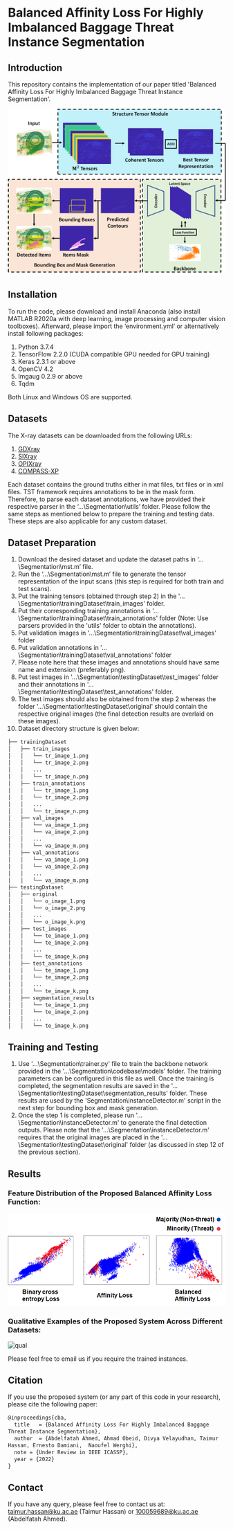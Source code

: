 # Balanced Affinity Loss For Highly Imbalanced Baggage Threat Instance Segmentation

## Introduction
This repository contains the implementation of our paper titled 'Balanced Affinity Loss For Highly Imbalanced Baggage Threat Instance Segmentation'. 

![CBA](/images/image1.png)

## Installation
To run the code, please download and install Anaconda (also install MATLAB R2020a with deep learning, image processing and computer vision toolboxes). Afterward, please import the ‘environment.yml’ or alternatively install following packages: 
1. Python 3.7.4 
2. TensorFlow 2.2.0 (CUDA compatible GPU needed for GPU training) 
3. Keras 2.3.1 or above 
4. OpenCV 4.2 
5. Imgaug 0.2.9 or above 
6. Tqdm 

Both Linux and Windows OS are supported.

## Datasets
The X-ray datasets can be downloaded from the following URLs: 
1. [GDXray](https://domingomery.ing.puc.cl/material/gdxray/) 
2. [SIXray](https://github.com/MeioJane/SIXray) 
3. [OPIXray](https://github.com/OPIXray-author/OPIXray) 
4. [COMPASS-XP](https://figshare.com/articles/dataset/COMPASS-XP/9249791)

Each dataset contains the ground truths either in mat files, txt files or in xml files. TST framework requires annotations to be in the mask form. Therefore, to parse each dataset annotations, we have provided their respective parser in the ‘…\Segmentation\utils’ folder. Please follow the same steps as mentioned below to prepare the training and testing data. These steps are also applicable for any custom dataset.

## Dataset Preparation

1. Download the desired dataset and update the dataset paths in ‘…\Segmentation\mst.m’ file.
2. Run the ‘…\Segmentation\mst.m’ file to generate the tensor representation of the input scans (this step is required for both train and test scans). 
3. Put the training tensors (obtained through step 2) in the '…\Segmentation\trainingDataset\train_images' folder. 
4. Put their corresponding training annotations in '…\Segmentation\trainingDataset\train_annotations' folder (Note: Use parsers provided in the 'utils' folder to obtain the annotations). 
5. Put validation images in '…\Segmentation\trainingDataset\val_images' folder 
6. Put validation annotations in '…\Segmentation\trainingDataset\val_annotations' folder 
7. Please note here that these images and annotations should have same name and extension (preferably png). 
8. Put test images in '…\Segmentation\testingDataset\test_images' folder and their annotations in '…\Segmentation\testingDataset\test_annotations' folder. 
9. The test images should also be obtained from the step 2 whereas the folder '…\Segmentation\testingDataset\original' should contain the respective original images (the final detection results are overlaid on these images). 
10. Dataset directory structure is given below:
```
├── trainingDataset
│   ├── train_images
│   │   └── tr_image_1.png
│   │   └── tr_image_2.png
│   │   ...
│   │   └── tr_image_n.png
│   ├── train_annotations
│   │   └── tr_image_1.png
│   │   └── tr_image_2.png
│   │   ...
│   │   └── tr_image_n.png
│   ├── val_images
│   │   └── va_image_1.png
│   │   └── va_image_2.png
│   │   ...
│   │   └── va_image_m.png
│   ├── val_annotations
│   │   └── va_image_1.png
│   │   └── va_image_2.png
│   │   ...
│   │   └── va_image_m.png
├── testingDataset
│   ├── original
│   │   └── o_image_1.png
│   │   └── o_image_2.png
│   │   ...
│   │   └── o_image_k.png
│   ├── test_images
│   │   └── te_image_1.png
│   │   └── te_image_2.png
│   │   ...
│   │   └── te_image_k.png
│   ├── test_annotations
│   │   └── te_image_1.png
│   │   └── te_image_2.png
│   │   ...
│   │   └── te_image_k.png
│   ├── segmentation_results
│   │   └── te_image_1.png
│   │   └── te_image_2.png
│   │   ...
│   │   └── te_image_k.png
```

## Training and Testing
1. Use '…\Segmentation\trainer.py' file to train the backbone network provided in the '…\Segmentation\codebase\models' folder. The training parameters can be configured in this file as well. Once the training is completed, the segmentation results are saved in the '…\Segmentation\testingDataset\segmentation_results' folder. These results are used by the 'Segmentation\instanceDetector.m' script in the next step for bounding box and mask generation. 
2. Once the step 1 is completed, please run '…\Segmentation\instanceDetector.m' to generate the final detection outputs. Please note that the '…\Segmentation\instanceDetector.m' requires that the original images are placed in the '…\Segmentation\testingDataset\original' folder (as discussed in step 12 of the previous section).

## Results

### Feature Distribution of the Proposed Balanced Affinity Loss Function:

![feature](/images/latent1.png)


### Qualitative Examples of the Proposed System Across Different Datasets:

![qual](/images/Vis2.png)

Please feel free to email us if you require the trained instances. 

## Citation
If you use the proposed system (or any part of this code in your research), please cite the following paper:

```
@inproceedings{cba,
  title   = {Balanced Affinity Loss For Highly Imbalanced Baggage Threat Instance Segmentation},
  author  = {Abdelfatah Ahmed, Ahmad Obeid, Divya Velayudhan, Taimur Hassan, Ernesto Damiani,  Naoufel Werghi},
  note = {Under Review in IEEE ICASSP},
  year = {2022}
}
```

## Contact
If you have any query, please feel free to contact us at: taimur.hassan@ku.ac.ae (Taimur Hassan) or 100059689@ku.ac.ae (Abdelfatah Ahmed).
